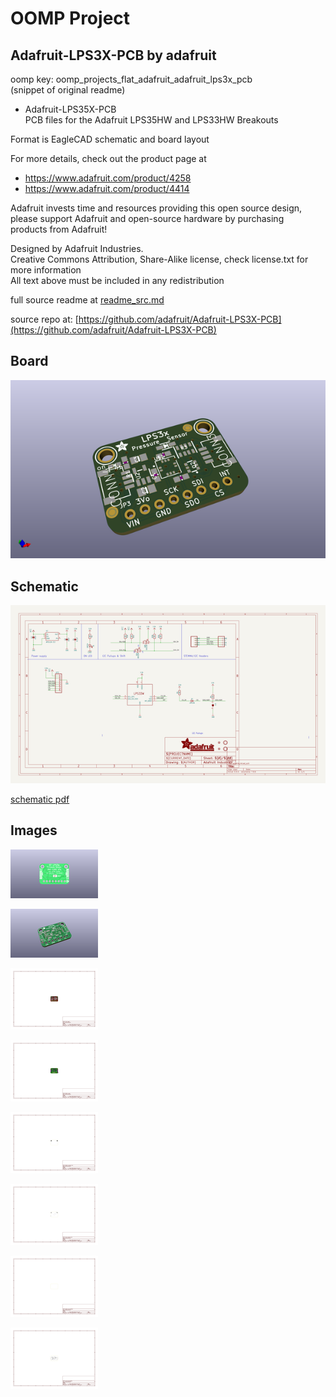 # OOMP Project  
## Adafruit-LPS3X-PCB  by adafruit  
  
oomp key: oomp_projects_flat_adafruit_adafruit_lps3x_pcb  
(snippet of original readme)  
  
- Adafruit-LPS35X-PCB  
PCB files for the Adafruit LPS35HW and LPS33HW Breakouts  
  
Format is EagleCAD schematic and board layout  
  
For more details, check out the product page at  
  
   * https://www.adafruit.com/product/4258  
   * https://www.adafruit.com/product/4414  
  
Adafruit invests time and resources providing this open source design,   
please support Adafruit and open-source hardware by purchasing   
products from Adafruit!  
  
Designed by Adafruit Industries.    
Creative Commons Attribution, Share-Alike license, check license.txt for more information  
All text above must be included in any redistribution  
  
  full source readme at [readme_src.md](readme_src.md)  
  
source repo at: [https://github.com/adafruit/Adafruit-LPS3X-PCB](https://github.com/adafruit/Adafruit-LPS3X-PCB)  
## Board  
  
[![working_3d.png](working_3d_600.png)](working_3d.png)  
## Schematic  
  
[![working_schematic.png](working_schematic_600.png)](working_schematic.png)  
  
[schematic pdf](working_schematic.pdf)  
## Images  
  
[![working_3D_bottom.png](working_3D_bottom_140.png)](working_3D_bottom.png)  
  
[![working_3D_top.png](working_3D_top_140.png)](working_3D_top.png)  
  
[![working_assembly_page_01.png](working_assembly_page_01_140.png)](working_assembly_page_01.png)  
  
[![working_assembly_page_02.png](working_assembly_page_02_140.png)](working_assembly_page_02.png)  
  
[![working_assembly_page_03.png](working_assembly_page_03_140.png)](working_assembly_page_03.png)  
  
[![working_assembly_page_04.png](working_assembly_page_04_140.png)](working_assembly_page_04.png)  
  
[![working_assembly_page_05.png](working_assembly_page_05_140.png)](working_assembly_page_05.png)  
  
[![working_assembly_page_06.png](working_assembly_page_06_140.png)](working_assembly_page_06.png)  

